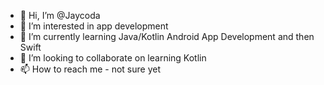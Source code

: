 - 👋 Hi, I’m @Jaycoda
- 👀 I’m interested in app development
- 🌱 I’m currently learning Java/Kotlin Android App Development and then Swift
- 💞️ I’m looking to collaborate on learning Kotlin
- 📫 How to reach me - not sure yet

<!---
Jaycoda/Jaycoda is a ✨ special ✨ repository because its `README.md` (this file) appears on your GitHub profile.
You can click the Preview link to take a look at your changes.
--->
